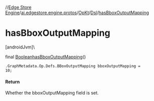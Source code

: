 //[Edge Store Engine](../../../../index.md)/[ai.edgestore.engine.protos](../../index.md)/[OpKt](../index.md)/[Dsl](index.md)/[hasBboxOutputMapping](has-bbox-output-mapping.md)

# hasBboxOutputMapping

[androidJvm]\

final [Boolean](https://developer.android.com/reference/kotlin/java/lang/Boolean.html)[hasBboxOutputMapping](has-bbox-output-mapping.md)()

<code>.GraphMetadata.Op.Defs.BBoxOutputMapping bboxOutputMapping = 10;</code>

#### Return

Whether the bboxOutputMapping field is set.
